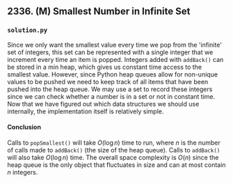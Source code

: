 ## 2336. (M) Smallest Number in Infinite Set

### `solution.py`
Since we only want the smallest value every time we pop from the 'infinite' set of integers, this set can be represented with a single integer that we increment every time an item is popped. Integers added with `addBack()` can be stored in a min heap, which gives us constant time access to the smallest value. However, since Python heap queues allow for non-unique values to be pushed we need to keep track of all items that have been pushed into the heap queue. We may use a set to record these integers since we can check whether a number is in a set or not in constant time.  
Now that we have figured out which data structures we should use internally, the implementation itself is relatively simple.  

#### Conclusion
Calls to `popSmallest()` will take $O(\log n)$ time to run, where $n$ is the number of calls made to `addBack()` (the size of the heap queue). Calls to `addBack()` will also take $O(\log n)$ time. The overall space complexity is $O(n)$ since the heap queue is the only object that fluctuates in size and can at most contain $n$ integers.  
  

